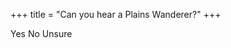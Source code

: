 +++
title = "Can you hear a Plains Wanderer?"
+++

<script
    type="module"
    src="https://cdn.jsdelivr.net/npm/@ecoacoustics/web-components/dist/components.js"
></script>

<oe-verification-grid data-campaign="Powerful Owl" id="verification-grid" grid-size="1">
    <oe-verification verified="true" shortcut="y">Yes</oe-verification>
    <oe-verification verified="false" shortcut="n">No</oe-verification>
    <oe-verification verified="unsure" shortcut="u">Unsure</oe-verification>
    <oe-data-source
        slot="data-source"
        for="verification-grid"
        allow-downloads="false"
    ></oe-data-source>
</oe-verification-grid>
